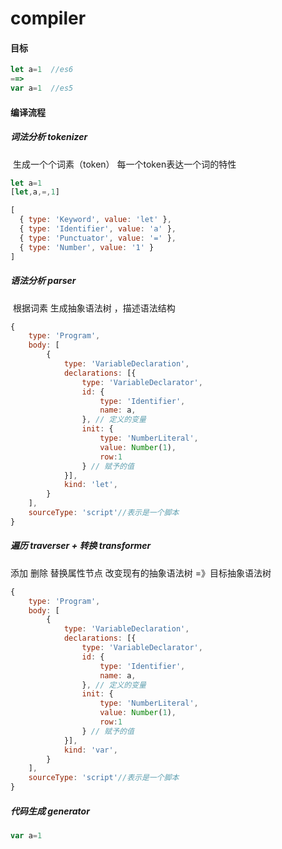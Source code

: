 # compiler

#### 目标

```js
let a=1  //es6
==>
var a=1  //es5
```

#### 编译流程

##### 词法分析 tokenizer

​	生成一个个词素（token） 每一个token表达一个词的特性

```js
let a=1
[let,a,=,1]
```

```js
[
  { type: 'Keyword', value: 'let' },
  { type: 'Identifier', value: 'a' },
  { type: 'Punctuator', value: '=' },
  { type: 'Number', value: '1' }
]
```



##### 语法分析 parser

​	根据词素 生成抽象语法树 ，描述语法结构

```js
{
    type: 'Program',
    body: [
        {
            type: 'VariableDeclaration',
            declarations: [{
                type: 'VariableDeclarator',
                id: {
                    type: 'Identifier',
                    name: a,
                }, // 定义的变量
                init: {
                    type: 'NumberLiteral',
                    value: Number(1),
                    row:1
                } // 赋予的值
            }],
            kind: 'let',
        }
    ],
    sourceType: 'script'//表示是一个脚本
}
```



##### 遍历 traverser + 转换 transformer

添加 删除 替换属性节点   改变现有的抽象语法树 =》目标抽象语法树

```js
{
    type: 'Program',
    body: [
        {
            type: 'VariableDeclaration',
            declarations: [{
                type: 'VariableDeclarator',
                id: {
                    type: 'Identifier',
                    name: a,
                }, // 定义的变量
                init: {
                    type: 'NumberLiteral',
                    value: Number(1),
                    row:1
                } // 赋予的值
            }],
            kind: 'var',
        }
    ],
    sourceType: 'script'//表示是一个脚本
}
```



##### 代码生成 generator

```js
var a=1
```

